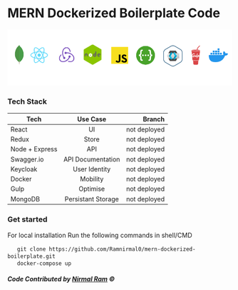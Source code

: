 # MERN Dockerized Boilerplate Code


![alt text][banner]

[banner]: https://github.com/Ramnirmal0/Ramnirmal0/blob/master/artifacts/images/11.png "Tech Stack banner"
### Tech Stack

| Tech          | Use Case           | Branch  |
| ------------- |:-------------:| -----:|
| React      | UI | not deployed |
| Redux      | Store      |  not deployed  |
| Node + Express | API      |   not deployed  |
| Swagger.io | API Documentation      |   not deployed  |
| Keycloak | User Identity     |   not deployed  |
| Docker | Mobility     |   not deployed  |
| Gulp | Optimise     |   not deployed  |
| MongoDB | Persistant Storage     |   not deployed  |

### Get started

For local installation Run the following commands in shell/CMD

```
   git clone https://github.com/Ramnirmal0/mern-dockerized-boilerplate.git
   docker-compose up
```

##### Code Contributed by [Nirmal Ram](https://ramnirmal0.github.io/) &copy;
